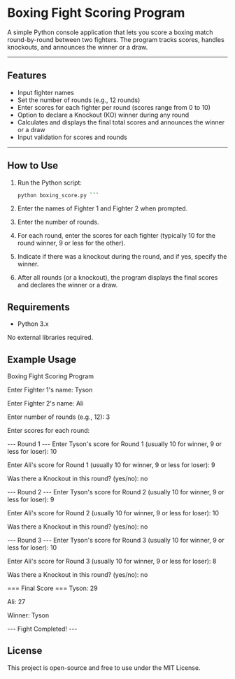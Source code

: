 # Boxing Fight Scoring Program

A simple Python console application that lets you score a boxing match round-by-round between two fighters. The program tracks scores, handles knockouts, and announces the winner or a draw.

---

## Features

- Input fighter names  
- Set the number of rounds (e.g., 12 rounds)  
- Enter scores for each fighter per round (scores range from 0 to 10)  
- Option to declare a Knockout (KO) winner during any round  
- Calculates and displays the final total scores and announces the winner or a draw  
- Input validation for scores and rounds

---

## How to Use

1. Run the Python script:
   ```bash
   python boxing_score.py ```

2. Enter the names of Fighter 1 and Fighter 2 when prompted.

3. Enter the number of rounds.

4. For each round, enter the scores for each fighter (typically 10 for the round winner, 9 or less for the other).

5. Indicate if there was a knockout during the round, and if yes, specify the winner.

6. After all rounds (or a knockout), the program displays the final scores and declares the winner or a draw.

## Requirements
- Python 3.x

No external libraries required.

## Example Usage

Boxing Fight Scoring Program

Enter Fighter 1's name: Tyson

Enter Fighter 2's name: Ali

Enter number of rounds (e.g., 12): 3

Enter scores for each round:

--- Round 1 ---
Enter Tyson's score for Round 1 (usually 10 for winner, 9 or less for loser): 10

Enter Ali's score for Round 1 (usually 10 for winner, 9 or less for loser): 9

Was there a Knockout in this round? (yes/no): no

--- Round 2 ---
Enter Tyson's score for Round 2 (usually 10 for winner, 9 or less for loser): 9

Enter Ali's score for Round 2 (usually 10 for winner, 9 or less for loser): 10

Was there a Knockout in this round? (yes/no): no

--- Round 3 ---
Enter Tyson's score for Round 3 (usually 10 for winner, 9 or less for loser): 10

Enter Ali's score for Round 3 (usually 10 for winner, 9 or less for loser): 8

Was there a Knockout in this round? (yes/no): no

=== Final Score ===
Tyson: 29

Ali: 27

Winner: Tyson

--- Fight Completed! ---

## License
This project is open-source and free to use under the MIT License.
